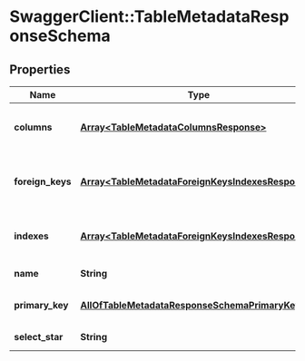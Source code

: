 # SwaggerClient::TableMetadataResponseSchema

## Properties
Name | Type | Description | Notes
------------ | ------------- | ------------- | -------------
**columns** | [**Array&lt;TableMetadataColumnsResponse&gt;**](TableMetadataColumnsResponse.md) | A list of columns and their metadata | [optional] 
**foreign_keys** | [**Array&lt;TableMetadataForeignKeysIndexesResponse&gt;**](TableMetadataForeignKeysIndexesResponse.md) | A list of foreign keys and their metadata | [optional] 
**indexes** | [**Array&lt;TableMetadataForeignKeysIndexesResponse&gt;**](TableMetadataForeignKeysIndexesResponse.md) | A list of indexes and their metadata | [optional] 
**name** | **String** | The name of the table | [optional] 
**primary_key** | [**AllOfTableMetadataResponseSchemaPrimaryKey**](AllOfTableMetadataResponseSchemaPrimaryKey.md) | Primary keys metadata | [optional] 
**select_star** | **String** | SQL select star | [optional] 

